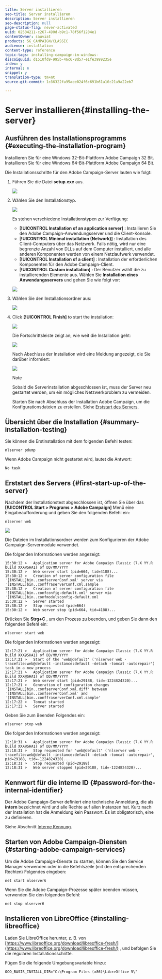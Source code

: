 ```yaml
---
title: Server installieren
seo-title: Server installieren
description: Server installieren
seo-description: null
page-status-flag: never-activated
uuid: 02534211-c267-490d-b9c1-78f56f1284e1
contentOwner: sauviat
products: SG_CAMPAIGN/CLASSIC
audience: installation
content-type: reference
topic-tags: installing-campaign-in-windows-
discoiquuid: d1510fd9-995b-46c6-8d57-e1fe3999235e
index: y
internal: n
snippet: y
translation-type: tm+mt
source-git-commit: 1c86322fa95aee024f6c691b61a10c21a9a22eb7

---
```



# Server installieren{#installing-the-server}

## Ausführen des Installationsprogramms {#executing-the-installation-program}

Installieren Sie für eine Windows 32-Bit-Plattform Adobe Campaign 32 Bit. Installieren Sie für eine Windows 64-Bit-Plattform Adobe Campaign 64 Bit.

Die Installationsschritte für den Adobe Campaign-Server lauten wie folgt:

1. Führen Sie die Datei **setup.exe** aus.

   ![](assets/s_ncs_install_installer_01.png)

1. Wählen Sie den Installationstyp.

   ![](assets/s_ncs_install_installer_01a.png)

   Es stehen verschiedene Installationstypen zur Verfügung:

   * **[!UICONTROL Installation of an application server]** : Installieren Sie den Adobe Campaign-Anwendungsserver und die Client-Konsole.
   * **[!UICONTROL Minimal installation (Network)]** : Installation des Client-Computers über das Netzwerk. Falls nötig, wird nur eine begrenzte Anzahl von DLLs auf dem Computer installiert, und alle anderen Komponenten werden von einem Netzlaufwerk verwendet.
   * **[!UICONTROL Installation of a client]** : Installation der erforderlichen Komponenten für den Adobe Campaign-Client.
   * **[!UICONTROL Custom installation]** : Der Benutzer wählt die zu installierenden Elemente aus.
   Wählen Sie **Installation eines Anwendungsservers** und gehen Sie wie folgt vor:

   ![](assets/s_ncs_install_installer_02.png)

1. Wählen Sie den Installationsordner aus:

   ![](assets/s_ncs_install_installer_03.png)

1. Click **[!UICONTROL Finish]** to start the installation:

   ![](assets/s_ncs_install_installer_04.png)

   Die Fortschrittsleiste zeigt an, wie weit die Installation geht:

   ![](assets/s_ncs_install_installer_05.png)

   Nach Abschluss der Installation wird eine Meldung angezeigt, die Sie darüber informiert:

   ![](assets/s_ncs_install_installer_06.png)

   >[!NOTE]
   >
   >Sobald die Serverinstallation abgeschlossen ist, muss der Server neu gestartet werden, um ein mögliches Netzwerkproblem zu vermeiden.

   Starten Sie nach Abschluss der Installation Adobe Campaign, um die Konfigurationsdateien zu erstellen. Siehe [Erststart des Servers](#first-start-up-of-the-server).

## Übersicht über die Installation {#summary-installation-testing}

Sie können die Erstinstallation mit dem folgenden Befehl testen:

```
nlserver pdump
```

Wenn Adobe Campaign nicht gestartet wird, lautet die Antwort:

```
No task
```

## Erststart des Servers {#first-start-up-of-the-server}

Nachdem der Installationstest abgeschlossen ist, öffnen Sie über das **[!UICONTROL Start > Programs > Adobe Campaign]** Menü eine Eingabeaufforderung und geben Sie den folgenden Befehl ein:

```
nlserver web
```

![](assets/s_ncs_install_cmd_nlserverweb.png)

Die Dateien im Installationsordner werden zum Konfigurieren der Adobe Campaign-Servermodule verwendet.

Die folgenden Informationen werden angezeigt:

```
15:30:12 >   Application server for Adobe Campaign Classic (7.X YY.R build XXX@SHA1) of DD/MM/YYYY
15:30:12 >   Web server start (pid=664, tid=4188)...
15:30:12 >   Creation of server configuration file '[INSTALL]bin..confserverConf.xml' server via '[INSTALL]bin..conffraserverConf.xml.sample
15:30:12 >   Creation of server configuration file '[INSTALL]bin..confconfig-default.xml' server via '[INSTALL]bin..confmodelsconfig-default.xml
15:30:12 >   Server started
15:30:12 >   Stop requested (pid=664)
15:30:12 >   Web server stop (pid=664, tid=4188)...
```

Drücken Sie **Strg+C** , um den Prozess zu beenden, und geben Sie dann den folgenden Befehl ein:

```
nlserver start web
```

Die folgenden Informationen werden angezeigt:

```
12:17:21 >   Application server for Adobe Campaign Classic (7.X YY.R build XXX@SHA1) of DD/MM/YYYY
12:17:21 >   Start of the 'web@default' ('nlserver web -tracefile:web@default -instance:default -detach -tomcat -autorepair') task in a new process 
12:17:21 >   Application server for Adobe Campaign Classic (7.X YY.R build XXX@SHA1) of DD/MM/YYYY
12:17:21 >   Web server start (pid=29188, tid=-1224824320)...
12:17:21 >   Generation of configuration changes '[INSTALL]bin..confserverConf.xml.diff' between '[INSTALL]bin..confserverConf.xml' and '[INSTALL]bin..conffraserverConf.xml.sample'
12:17:22 >   Tomcat started
12:17:22 >   Server started
```

Geben Sie zum Beenden Folgendes ein:

```
nlserver stop web
```

Die folgenden Informationen werden angezeigt:

```
12:18:31 >   Application server for Adobe Campaign Classic (7.X YY.R build XXX@SHA1) of DD/MM/YYYY
12:18:31 >   Stop requested for 'web@default' ('nlserver web -tracefile:web@default -instance:default -detach -tomcat -autorepair', pid=29188, tid=-1224824320)...
12:18:31 >   Stop requested (pid=29188)
12:18:31 >   Web server stopped (pid=29188, tid=-1224824320)...
```

## Kennwort für die interne ID {#password-for-the-internal-identifier}

Der Adobe Campaign-Server definiert eine technische Anmeldung, die als **intern** bezeichnet wird und alle Rechte auf allen Instanzen hat. Kurz nach der Installation hat die Anmeldung kein Passwort. Es ist obligatorisch, eine zu definieren.

Siehe Abschnitt [Interne Kennung](../../installation/using/campaign-server-configuration.md#internal-identifier).

## Starten von Adobe Campaign-Diensten {#starting-adobe-campaign-services}

Um die Adobe Campaign-Dienste zu starten, können Sie den Service Manager verwenden oder in die Befehlszeile (mit den entsprechenden Rechten) Folgendes eingeben:

```
net start nlserver6
```

Wenn Sie die Adobe Campaign-Prozesse später beenden müssen, verwenden Sie den folgenden Befehl:

```
net stop nlserver6
```

## Installieren von LibreOffice {#installing-libreoffice}

Laden Sie LibreOffice herunter, z. B. von [https://www.libreoffice.org/download/libreoffice-fresh/](https://www.libreoffice.org/download/libreoffice-fresh/) , und befolgen Sie die regulären Installationsschritte.

Fügen Sie die folgende Umgebungsvariable hinzu:

```
OOO_BASIS_INSTALL_DIR="C:\Program Files (x86)\LibreOffice 5\"
```

